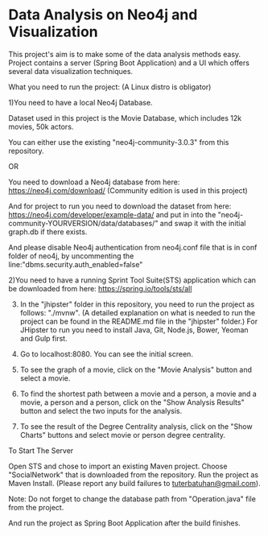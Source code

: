 # Data Analysis on Neo4j and Visualization

This project's aim is to make some of the data analysis methods easy. 
Project contains a server (Spring Boot Application) and a UI which offers several data visualization techniques.

What you need to run the project:
(A Linux distro is obligator)

1)You need to have a local Neo4j Database. 

Dataset used in this project is the Movie Database, which includes 12k movies, 50k actors.  

You can either use the existing "neo4j-community-3.0.3" from this repository.

OR

You need to download a Neo4j database from here:
https://neo4j.com/download/
(Community edition is used in this project)

And for project to run you need to download the dataset from here:
https://neo4j.com/developer/example-data/
and put in into the "neo4j-community-YOURVERSION/data/databases/" and swap it with the initial graph.db if there exists.

And please disable Neo4j authentication from neo4j.conf file that is in conf folder of neo4j, by uncommenting the line:"dbms.security.auth_enabled=false"

2)You need to have a running Sprint Tool Suite(STS) application which can be downloaded from here:
https://spring.io/tools/sts/all

3) In the "jhipster" folder in this repository, you need to run the project as follows: "./mvnw". (A detailed explanation on what is needed to run the project can be found in the README.md file in the "jhipster" folder.) For JHipster to run you need to install Java, Git, Node.js, Bower, Yeoman and Gulp first.

4) Go to localhost:8080. You can see the initial screen.

5) To see the graph of a movie, click on the "Movie Analysis" button and select a movie.

6) To find the shortest path between a movie and a person, a movie and a movie, a person and a person, click on the "Show Analysis Results" button and select the two inputs for the analysis.

7) To see the result of the Degree Centrality analysis, click on the "Show Charts" buttons and select movie or person degree centrality.


To Start The Server

Open STS and chose to import an existing Maven project. Choose "SocialNetwork" that is downloaded from the repository. Run the project as Maven Install. (Please report any build failures to tuterbatuhan@gmail.com).

Note: Do not forget to change the database path from "Operation.java" file from the project.

And run the project as Spring Boot Application after the build finishes.

